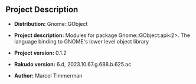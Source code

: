 Project Description
-------------------

  * **Distribution:** Gnome::GObject

  * **Project description:** Modules for package Gnome::GObject:api<2>. The language binding to GNOME's lower level object library

  * **Project version:** 0.1.2

  * **Rakudo version:** 6.d, 2023.10.67.g.688.b.625.ac

  * **Author:** Marcel Timmerman

